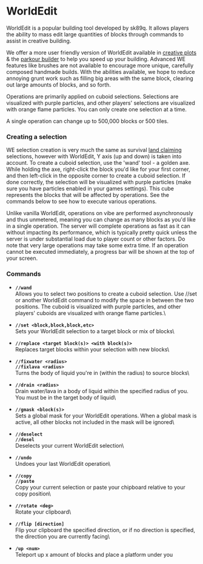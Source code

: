# WorldEdit

WorldEdit is a popular building tool developed by sk89q. It allows players the ability to mass edit large quantities of blocks through commands to assist in creative building.&#x20;

We offer a more user friendly version of WorldEdit available in [creative plots](../../creative-plots/creative-plots.md) & the [parkour builder](../../parkour/parkour.md) to help you speed up your building. Advanced WE features like brushes are not available to encourage more unique, carefully composed handmade builds. With the abilities available, we hope to reduce annoying grunt work such as filling big areas with the same block, clearing out large amounts of blocks, and so forth.

Operations are primarily applied on cuboid selections. Selections are visualized with purple particles, and other players' selections are visualized with orange flame particles. You can only create one selection at a time.

A single operation can change up to 500,000 blocks or 500 tiles.

### Creating a selection

WE selection creation is very much the same as survival [land claiming](../../survival/land-claiming.md) selections, however with WorldEdit, Y axis (up and down) is taken into account. To create a cuboid selection, use the 'wand' tool - a golden axe. While holding the axe, right-click the block you'd like for your first corner, and then left-click in the opposite corner to create a cuboid selection. If done correctly, the selection will be visualized with purple particles (make sure you have particles enabled in your games settings). This cube represents the blocks that will be affected by operations. See the commands below to see how to execute various operations.

Unlike vanilla WorldEdit, operations on vibe are performed asynchronously and thus unmetered, meaning you can change as many blocks as you'd like in a single operation. The server will complete operations as fast as it can without impacting its performance, which is typically pretty quick unless the server is under substantial load due to player count or other factors. Do note that very large operations may take some extra time. If an operation cannot be executed immediately, a progress bar will be shown at the top of your screen.

### Commands

* **`//wand`**\
  Allows you to select two positions to create a cuboid selection. Use //set or another WorldEdit command to modify the space in between the two positions. The cuboid is visualized with purple particles, and other players' cuboids are visualized with orange flame particles.\

* **`//set <block,block,block,etc>`**\
  Sets your WorldEdit selection to a target block or mix of blocks\

* **`//replace <target block(s)> <with block(s)>`**\
  Replaces target blocks within your selection with new blocks\

* **`//fixwater <radius>`**\
  **`//fixlava <radius>`**\
  Turns the body of liquid you're in (within the radius) to source blocks\

* **`//drain <radius>`**\
  Drain water/lava in a body of liquid within the specified radius of you. You must be in the target body of liquid\

* **`//gmask <block(s)>`**\
  Sets a global mask for your WorldEdit operations. When a global mask is active, all other blocks not included in the mask will be ignored\

* **`//deselect`**\
  **`//desel`**\
  Deselects your current WorldEdit selection\

* **`//undo`**\
  Undoes your last WorldEdit operation\

* **`//copy`**\
  **`//paste`**\
  Copy your current selection or paste your chipboard relative to your copy position\

* **`//rotate <deg>`**\
  Rotate your clipboard\

* **`//flip [direction]`**\
  Flip your clipboard the specified direction, or if no direction is specified, the direction you are currently facing\

* **`/up <num>`**\
  Teleport up x amount of blocks and place a platform under you

